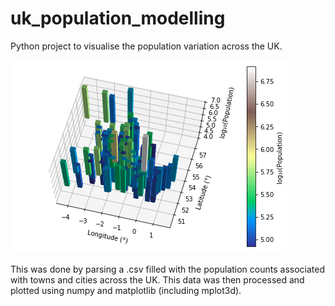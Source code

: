 # uk_population_modelling
Python project to visualise the population variation across the UK.

![alt text](https://github.com/dominicwllmsn/uk_population_modelling/blob/master/plot7.png "3D population plot")

This was done by parsing a .csv filled with the population counts associated with towns and cities across the UK. This data was then processed and plotted using  numpy and matplotlib (including mplot3d).
